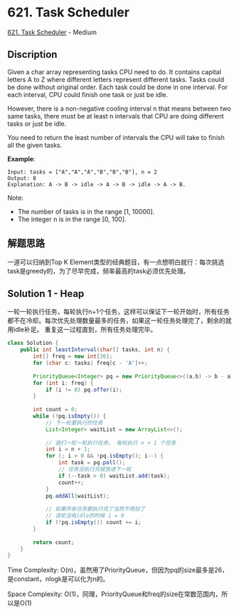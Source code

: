 # 621. Task Scheduler

[621. Task Scheduler](https://leetcode.com/problems/task-scheduler/solution/) - Medium

## Discription
Given a char array representing tasks CPU need to do. It contains capital letters A to Z where different letters represent different tasks. Tasks could be done without original order. Each task could be done in one interval. For each interval, CPU could finish one task or just be idle.

However, there is a non-negative cooling interval n that means between two same tasks, there must be at least n intervals that CPU are doing different tasks or just be idle.

You need to return the least number of intervals the CPU will take to finish all the given tasks.

**Example**:

    Input: tasks = ["A","A","A","B","B","B"], n = 2
    Output: 8
    Explanation: A -> B -> idle -> A -> B -> idle -> A -> B.
 
Note:

+ The number of tasks is in the range [1, 10000].
+ The integer n is in the range [0, 100].


## 解题思路
一道可以归纳到Top K Element类型的经典题目，有一点想明白就行：每次挑选task是greedy的，为了尽早完成，频率最高的task必须优先处理。

## Solution 1 - Heap
一轮一轮执行任务，每轮执行n+1个任务，这样可以保证下一轮开始时，所有任务都不在冷却。每次优先处理数量最多的任务，如果这一轮任务处理完了，剩余的就用idle补足。
重复这一过程直到，所有任务处理完毕。

```java
class Solution {
    public int leastInterval(char[] tasks, int n) {
        int[] freq = new int[26];
        for (char c: tasks) freq[c - 'A']++;
        
        PriorityQueue<Integer> pq = new PriorityQueue<>((a,b) -> b - a);
        for (int i: freq) {
            if (i != 0) pq.offer(i);
        }
        
        int count = 0;
        while (!pq.isEmpty()) {
            // 下一轮要执行的任务
            List<Integer> waitList = new ArrayList<>();
            
            // 我们一轮一轮执行任务， 每轮执行 n + 1 个任务
            int i = n + 1;
            for (; i > 0 && !pq.isEmpty(); i--) {
                int task = pq.poll();
                // 任务没执行完就放进下一轮
                if (--task > 0) waitList.add(task);
                count++;
            }
            pq.addAll(waitList);
            
            // 如果所有任务都执行完了当然不用加了
            // 该轮没有idle的时候 i = 0
            if (!pq.isEmpty()) count += i;
        }
        
        return count;
    }
}
```
Time Complexity: O(n)，虽然用了PriorityQueue，但因为pq的size最多是26，是constant，nlogk是可以化为n的。

Space Complexity: O(1)，同理，PriorityQueue和freq的size在常数范围内，所以是O(1)
